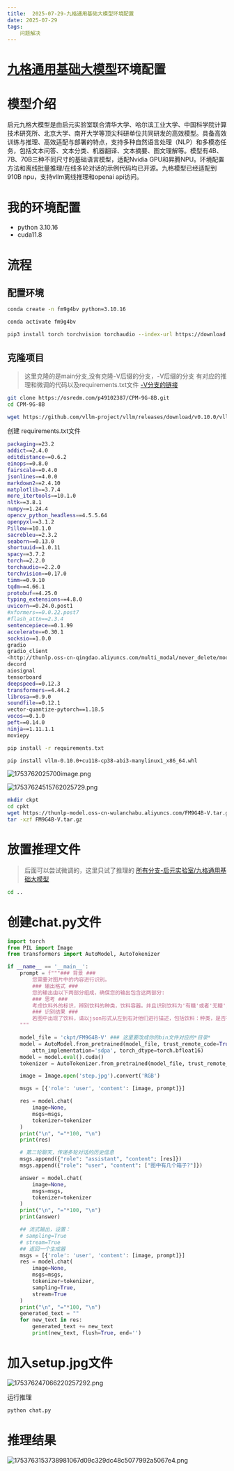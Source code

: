 ```yaml
---
title:  2025-07-29-九格通用基础大模型环境配置
date: 2025-07-29
tags: 
    问题解决
---
```

# [九格通用基础大模型](https://www.osredm.com/jiuyuan/CPM-9G-8B "九格通用基础大模型")环境配置

# 模型介绍

启元九格大模型是由启元实验室联合清华大学、哈尔滨工业大学、中国科学院计算技术研究所、北京大学、南开大学等顶尖科研单位共同研发的高效模型。具备高效训练与推理、高效适配与部署的特点，支持多种自然语言处理（NLP）和多模态任务，包括文本问答、文本分类、机器翻译、文本摘要、图文理解等。模型有4B、7B、70B三种不同尺寸的基础语言模型，适配Nvidia GPU和昇腾NPU。环境配置方法和离线批量推理/在线多轮对话的示例代码均已开源。九格模型已经适配到910B npu，支持vllm离线推理和openai api访问。

# 我的环境配置

- python 3.10.16
- cuda11.8

# 流程

## 配置环境

```sh
conda create -n fm9g4bv python=3.10.16

conda activate fm9g4bv

pip3 install torch torchvision torchaudio --index-url https://download.pytorch.org/whl/cu118
```

## 克隆项目

> 这里克隆的是main分支,没有克隆-V后缀的分支，-V后缀的分支
> 有对应的推理和微调的代码以及requirements.txt文件
> [-V分支的链接](https://www.osredm.com/jiuyuan/CPM-9G-8B/tree/FM9G-V/FM9G4B-V)

```sh
git clone https://osredm.com/p49102387/CPM-9G-8B.git
cd CPM-9G-8B

wget https://github.com/vllm-project/vllm/releases/download/v0.10.0/vllm-0.10.0+cu118-cp38-abi3-manylinux1_x86_64.whl

```

创建 requirements.txt文件

```sh
packaging==23.2
addict==2.4.0
editdistance==0.6.2
einops==0.8.0
fairscale==0.4.0
jsonlines==4.0.0
markdown2==2.4.10
matplotlib==3.7.4
more_itertools==10.1.0
nltk==3.8.1
numpy==1.24.4
opencv_python_headless==4.5.5.64
openpyxl==3.1.2
Pillow==10.1.0
sacrebleu==2.3.2
seaborn==0.13.0
shortuuid==1.0.11
spacy==3.7.2
torch==2.2.0
torchaudio==2.2.0
torchvision==0.17.0
timm==0.9.10
tqdm==4.66.1
protobuf==4.25.0
typing_extensions==4.8.0
uvicorn==0.24.0.post1
#xformers==0.0.22.post7
#flash_attn==2.3.4
sentencepiece==0.1.99
accelerate==0.30.1
socksio==1.0.0
gradio
gradio_client
<http://thunlp.oss-cn-qingdao.aliyuncs.com/multi_modal/never_delete/modelscope_studio-0.4.0.9-py3-none-any.whl>
decord
aiosignal
tensorboard
deepspeed==0.12.3
transformers==4.44.2
librosa==0.9.0
soundfile==0.12.1
vector-quantize-pytorch==1.18.5
vocos==0.1.0
peft==0.14.0
ninja==1.11.1.1
moviepy 
```

```sh
pip install -r requirements.txt

pip install vllm-0.10.0+cu118-cp38-abi3-manylinux1_x86_64.whl
```

![1753762025700image.png](https://tk-pichost-1325224430.cos.ap-chengdu.myqcloud.com/blog/1753762025700image.png)

![17537624515762025729.png](https://tk-pichost-1325224430.cos.ap-chengdu.myqcloud.com/blog/17537624515762025729.png)

```sh
mkdir ckpt
cd cpkt
wget https://thunlp-model.oss-cn-wulanchabu.aliyuncs.com/FM9G4B-V.tar.gz
tar -xzf FM9G4B-V.tar.gz
```

# 放置推理文件

> 后面可以尝试微调的，这里只试了推理的
> [所有分支-启元实验室/九格通用基础大模型](https://www.osredm.com/jiuyuan/CPM-9G-8B/tree/FM9G-V/FM9G4B-V/inference)

```sh
cd ..
```

# 创建chat.py文件

```python
import torch
from PIL import Image
from transformers import AutoModel, AutoTokenizer

if __name__ == '__main__':
    prompt = f"""### 背景 ###
        您需要对图片中的内容进行识别。
        ### 输出格式 ### 
        您的输出由以下两部分组成，确保您的输出包含这两部分:
        ### 思考 ###
        考虑饮料外的标识，辨别饮料的种类，饮料容器。并且识别饮料为'有糖'或者'无糖'，给出你的思考过程。
        ### 识别结果 ### 
        若图中出现了饮料，请以json形式从左到右对他们进行描述，包括饮料：种类，是否有糖，饮料容器。
    """

    model_file = 'ckpt/FM9G4B-V' ### 这里要改成你的bin文件对应的*目录*
    model = AutoModel.from_pretrained(model_file, trust_remote_code=True,
        attn_implementation='sdpa', torch_dtype=torch.bfloat16)
    model = model.eval().cuda()
    tokenizer = AutoTokenizer.from_pretrained(model_file, trust_remote_code=True)

    image = Image.open('step.jpg').convert('RGB')

    msgs = [{'role': 'user', 'content': [image, prompt]}]

    res = model.chat(
        image=None,
        msgs=msgs,
        tokenizer=tokenizer
    )
    print("\n", "="*100, "\n")
    print(res)

    # 第二轮聊天，传递多轮对话的历史信息
    msgs.append({"role": "assistant", "content": [res]})
    msgs.append({"role": "user", "content": ["图中有几个箱子?"]})

    answer = model.chat(
        image=None,
        msgs=msgs,
        tokenizer=tokenizer
    )
    print("\n", "="*100, "\n")
    print(answer)

    ## 流式输出，设置：
    # sampling=True
    # stream=True
    ## 返回一个生成器
    msgs = [{'role': 'user', 'content': [image, prompt]}]
    res = model.chat(
        image=None,
        msgs=msgs,
        tokenizer=tokenizer,
        sampling=True,
        stream=True
    )
    print("\n", "="*100, "\n")
    generated_text = ""
    for new_text in res:
        generated_text += new_text
        print(new_text, flush=True, end='')
```

# 加入setup.jpg文件

![175376247066220257292.png](https://tk-pichost-1325224430.cos.ap-chengdu.myqcloud.com/blog/175376247066220257292.png)

运行推理

```sh
python chat.py
```

# 推理结果

![1753763153738981067d09c329dc48c5077992a5067e4.png](https://tk-pichost-1325224430.cos.ap-chengdu.myqcloud.com/blog/1753763153738981067d09c329dc48c5077992a5067e4.png)
